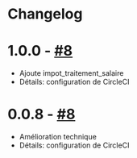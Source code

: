 # Changelog

# 1.0.0 - [#8](https://github.com/openfisca/openfisca-mal/pull/8)

* Ajoute impot_traitement_salaire
* Détails: configuration de CircleCI


# 0.0.8 - [#8](https://github.com/openfisca/openfisca-mal/pull/8)

* Amélioration technique
* Détails: configuration de CircleCI
